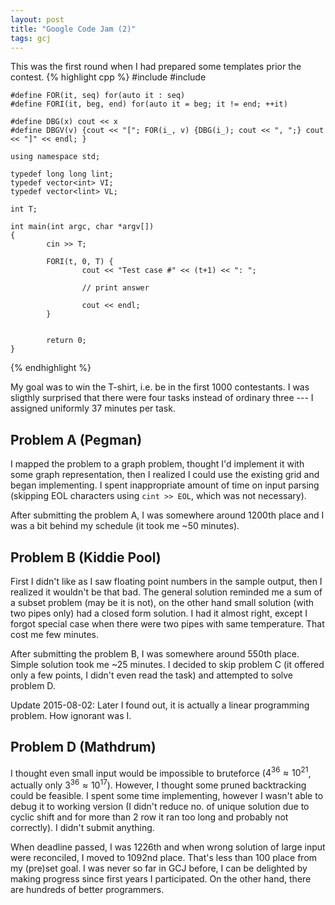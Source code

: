 ```yaml
---
layout: post
title: "Google Code Jam (2)"
tags: gcj
---
```


This was the first round when I had prepared some templates prior the contest.
{% highlight  cpp %}
    #include <iostream>
    #include <vector>
    
    #define FOR(it, seq) for(auto it : seq)
    #define FORI(it, beg, end) for(auto it = beg; it != end; ++it)
    
    #define DBG(x) cout << x
    #define DBGV(v) {cout << "["; FOR(i_, v) {DBG(i_); cout << ", ";} cout << "]" << endl; }
    
    using namespace std;
    
    typedef long long lint;
    typedef vector<int> VI;
    typedef vector<lint> VL;
    
    int T;
    
    int main(int argc, char *argv[])
    {
            cin >> T;
    
            FORI(t, 0, T) {
                    cout << "Test case #" << (t+1) << ": ";
    
                    // print answer
    
                    cout << endl;
            }
    
    
            return 0;
    }
{% endhighlight %}

My goal was to win the T-shirt, i.e. be in the first 1000 contestants. I was
sligthly surprised that there were four tasks instead of ordinary three --- I
assigned uniformly 37 minutes per task.

## Problem A (Pegman) 

I mapped the problem to a graph problem, thought I'd implement it with some
graph representation, then I realized I could use the existing grid and began
implementing. I spent inappropriate amount of time on input parsing (skipping
EOL characters using `cint >> EOL`, which was not necessary).

After submitting the problem A, I was somewhere around 1200th place and I was a
bit behind my schedule (it took me ~50 minutes).

## Problem B (Kiddie Pool) 

First I didn't like as I saw floating point numbers in the sample output, then
I realized it wouldn't be that bad. The general solution reminded me a sum of a
subset problem (may be it is not), on the other hand small solution (with two
pipes only) had a closed form solution. I had it almost right, except I forgot
special case when there were two pipes with same temperature. That cost me few
minutes.

After submitting the problem B, I was somewhere around 550th place. Simple
solution took me ~25 minutes. I decided to skip problem C (it offered only a
few points, I didn't even read the task) and attempted to solve problem D.

Update 2015-08-02: Later I found out, it is actually a linear programming
problem. How ignorant was I.

## Problem D (Mathdrum) 

I thought even small input would be impossible to bruteforce ($4^{36} \approx
10^{21}$, actually only $3^{36} \approx 10^{17}$). However, I thought some
pruned backtracking could be feasible. I spent some time implementing, however
I wasn't able to debug it to working version (I didn't reduce no. of unique
solution due to cyclic shift and for more than 2 row it ran too long and
probably not correctly). I didn't submit anything.


When deadline passed, I was 1226th and when wrong solution of large input were
reconciled, I moved to 1092nd place. That's less than 100 place from my
(pre)set goal. I was never so far in GCJ before, I can be delighted by making
progress since first years I participated. On the other hand, there are
hundreds of better programmers.

